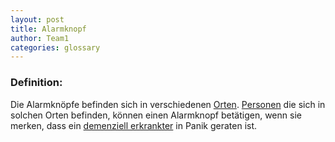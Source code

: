 ```yaml
---
layout: post
title: Alarmknopf
author: Team1
categories: glossary
---
```


### Definition:
Die Alarmknöpfe befinden sich in verschiedenen [Orten](https://github.com/Archi-Lab-FAE/fae-global-documentation/blob/master/2019-11-15-Glossary-Ort.md). [Personen](https://github.com/Archi-Lab-FAE/fae-global-documentation/blob/master/2019-11-15-Glossary-Person.md) die sich in solchen Orten befinden, können einen Alarmknopf betätigen, wenn sie merken, dass ein [demenziell erkrankter](https://github.com/Archi-Lab-FAE/fae-global-documentation/blob/master/2019-11-15-Glossary-Dementiell%20erkrankter.md) in Panik geraten ist.

